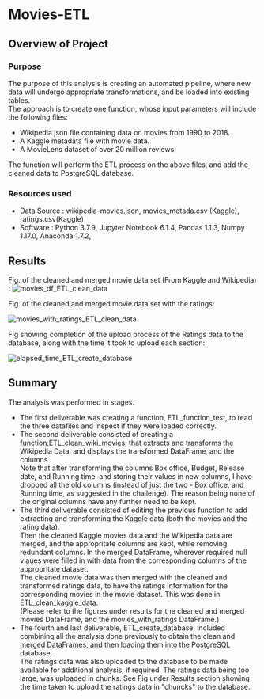# Movies-ETL

## Overview of Project 

### Purpose

The purpose of this analysis is creating an automated pipeline, where new data will undergo appropriate transformations, and be loaded into existing tables.\
The approach is to create one function, whose input parameters will include the following files:
- Wikipedia json file containing data on movies from 1990 to 2018.
- A Kaggle metadata file with movie data.
- A MovieLens dataset of over 20 million reviews.

The function will perform the ETL process on the above files, and add the cleaned data to PostgreSQL database. 

### Resources used
- Data Source : wikipedia-movies.json, movies_metada.csv (Kaggle), ratings.csv(Kaggle)
- Software : Python 3.7.9, Jupyter Notebook 6.1.4, Pandas 1.1.3, Numpy 1.17.0, Anaconda 1.7.2, 


## Results
Fig. of the cleaned and merged movie data set (From Kaggle and Wikipedia) :
![movies_df_ETL_clean_data](https://user-images.githubusercontent.com/71800628/122595952-ce1cd080-d02e-11eb-8ea0-4e669acd364c.png)


Fig. of the cleaned and merged movie data set with the ratings:

![movies_with_ratings_ETL_clean_data](https://user-images.githubusercontent.com/71800628/122596040-f0165300-d02e-11eb-97de-09a9a70718ff.png)


Fig showing completion of the upload process of the Ratings data to the database, along with the time it took to upload each section:

![elapsed_time_ETL_create_database](https://user-images.githubusercontent.com/71800628/122596083-fe646f00-d02e-11eb-8394-c1def3fb9ef2.png)


## Summary 
The analysis was performed in stages.
- The first deliverable was creating a function, ETL_function_test, to read the three datafiles and inspect if they were loaded correctly.
- The second deliverable consisted of creating a function,ETL_clean_wiki_movies, that extracts and transforms the Wikipedia Data, and displays the transformed DataFrame, and the columns\
Note that after transforming the columns Box office, Budget, Release date, and Running time, and storing their values in new columns, I have dropped all the old columns (instead of just the two - Box office, and Running time, as suggested in the challenge). The reason being none of the original columns have any further need to be kept.
- The third deliverable consisted of editing the previous function to add extracting and transforming the Kaggle data (both the movies and the rating data).\
Then the cleaned Kaggle movies data and the Wikipedia data are merged, and the appropritate columns are kept, while removing redundant columns. In the merged DataFrame, wherever required null vlaues were filled in with data from the corresponding columns of the appropritate dataset.\
The cleaned movie data was then merged with the cleaned and transformed ratings data, to have the ratings information for the corresponding movies in the movie dataset. This was done in ETL_clean_kaggle_data.\
(Please refer to the figures under results for the cleaned and merged movies DataFrame, and the movies_with_ratings DataFrame.)
- The fourth and last deliverable, ETL_create_database, included combining all the analysis done previously to obtain the clean and merged DataFrames, and then loading them into the PostgreSQL database.\
The ratings data was also uploaded to the database to be made available for additional analysis, if required. The ratings data being too large, was uploaded in chunks. See Fig under Results section showing the time taken to upload the ratings data in "chuncks" to the database.
